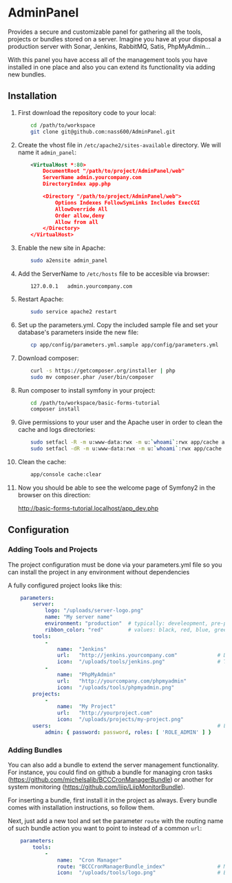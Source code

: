 AdminPanel
================

Provides a secure and customizable panel for gathering all the tools, projects or bundles stored on a server.
Imagine you have at your disposal a production server with Sonar, Jenkins, RabbitMQ, Satis, PhpMyAdmin...

With this panel you have access all of the management tools you have installed in one place and also you can extend
its functionality via adding new bundles.

## Installation

1.  First download the repository code to your local:

    ``` bash
        cd /path/to/workspace
        git clone git@github.com:nass600/AdminPanel.git
    ```

2.  Create the vhost file in `/etc/apache2/sites-available` directory. We will name it `admin_panel`:

    ``` xml
        <VirtualHost *:80>
            DocumentRoot "/path/to/project/AdminPanel/web"
            ServerName admin.yourcompany.com
            DirectoryIndex app.php

            <Directory "/path/to/project/AdminPanel/web">
                Options Indexes FollowSymLinks Includes ExecCGI
                AllowOverride All
                Order allow,deny
                Allow from all
            </Directory>
        </VirtualHost>
    ```

3. Enable the new site in Apache:

    ``` bash
        sudo a2ensite admin_panel
    ```

4. Add the ServerName to `/etc/hosts` file to be accesible via browser:

    ```
        127.0.0.1	admin.yourcompany.com
    ```

5. Restart Apache:

    ``` bash
        sudo service apache2 restart
    ```

6. Set up the parameters.yml. Copy the included sample file and set your database's parameters inside the new file:

    ``` bash
        cp app/config/parameters.yml.sample app/config/parameters.yml
    ```

7.  Download composer:

    ``` bash
        curl -s https://getcomposer.org/installer | php
        sudo mv composer.phar /user/bin/composer
    ```

8. Run composer to install symfony in your project:

    ``` bash
        cd /path/to/workspace/basic-forms-tutorial
        composer install
    ```

9. Give permissions to your user and the Apache user in order to clean the cache and logs directories:

    ``` bash
        sudo setfacl -R -m u:www-data:rwx -m u:`whoami`:rwx app/cache app/logs
        sudo setfacl -dR -m u:www-data:rwx -m u:`whoami`:rwx app/cache app/logs
    ```

10. Clean the cache:

    ``` bash
        app/console cache:clear
    ```

11. Now you should be able to see the welcome page of Symfony2 in the browser on this direction:

    http://basic-forms-tutorial.localhost/app_dev.php


## Configuration


### Adding Tools and Projects

The project configuration must be done via your parameters.yml file so you can install the project in any
environment without dependencies

A fully configured project looks like this:

```yml
    parameters:
        server:
            logo: "/uploads/server-logo.png"
            name: "My server name"
            environment: "production"  # typically: develeopment, pre-production, production...
            ribbon_color: "red"        # values: black, red, blue, green, orange, purple, gray or white
        tools:
            -
                name:  "Jenkins"
                url:   "http://jenkins.yourcompany.com"             # Domain or IP where you have the tool panel
                icon:  "/uploads/tools/jenkins.png"                 # Tool logotype
            -
                name:  "PhpMyAdmin"
                url:   "http://yourcompany.com/phpmyadmin"
                icon:  "/uploads/tools/phpmyadmin.png"
        projects:
            -
                name:  "My Project"
                url:   "http://yourproject.com"
                icon:  "/uploads/projects/my-project.png"
        users:                                                      # List of user who may manage the server
            admin: { password: password, roles: [ 'ROLE_ADMIN' ] }
```


### Adding Bundles

You can also add a bundle to extend the server management functionality. For instance, you could find on github
a bundle for managing cron tasks (https://github.com/michelsalib/BCCCronManagerBundle) or another for system
monitoring (https://github.com/liip/LiipMonitorBundle).

For inserting a bundle, first install it in the project as always. Every bundle comes with installation instructions,
so follow them.

Next, just add a new tool and set the parameter `route` with the routing name of such bundle action you want to point to
instead of a common `url`:

```yml
    parameters:
        tools:
            -
                name:  "Cron Manager"
                route: "BCCCronManagerBundle_index"                 # Main route name where is the bundle's panel
                icon:  "/uploads/tools/logo.png"                    # Bundle logotype if any
```
